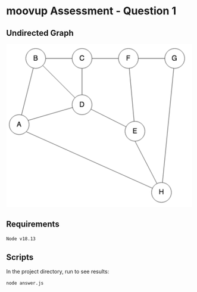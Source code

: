 # moovup Assessment - Question 1

## Undirected Graph

<img src="./graph.png" alt= “graph” width="500">

## Requirements

`Node v18.13`

## Scripts

In the project directory, run to see results:

```
node answer.js
```
